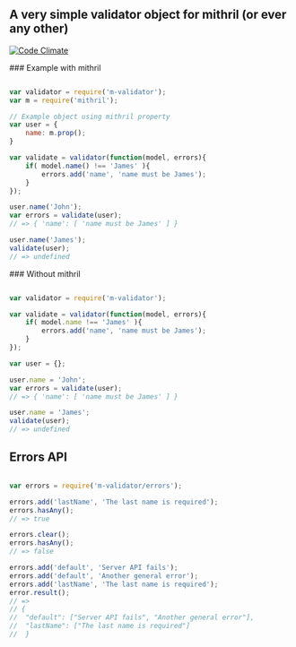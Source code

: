 ## A very simple validator object for mithril (or ever any other)

[![Code Climate](https://codeclimate.com/github/maxidr/m-validator/badges/gpa.svg)](https://codeclimate.com/github/maxidr/m-validator)

### Example with mithril

```javascript

var validator = require('m-validator');
var m = require('mithril');

// Example object using mithril property
var user = {
    name: m.prop();
}

var validate = validator(function(model, errors){
    if( model.name() !== 'James' ){
        errors.add('name', 'name must be James'); 
    }
});

user.name('John');
var errors = validate(user);
// => { 'name': [ 'name must be James' ] }

user.name('James');
validate(user);
// => undefined

```

### Without mithril

```javascript

var validator = require('m-validator');

var validate = validator(function(model, errors){
    if( model.name !== 'James' ){
        errors.add('name', 'name must be James'); 
    }
});

var user = {};

user.name = 'John';
var errors = validate(user);
// => { 'name': [ 'name must be James' ] }

user.name = 'James';
validate(user);
// => undefined

```

## Errors API

```javascript

var errors = require('m-validator/errors');

errors.add('lastName', 'The last name is required');
errors.hasAny(); 
// => true

errors.clear();
errors.hasAny();
// => false

errors.add('default', 'Server API fails');
errors.add('default', 'Another general error');
errors.add('lastName', 'The last name is required');
error.result();
// => 
// {
//  "default": ["Server API fails", "Another general error"],
//  "lastName": ["The last name is required"]
//  }

```
